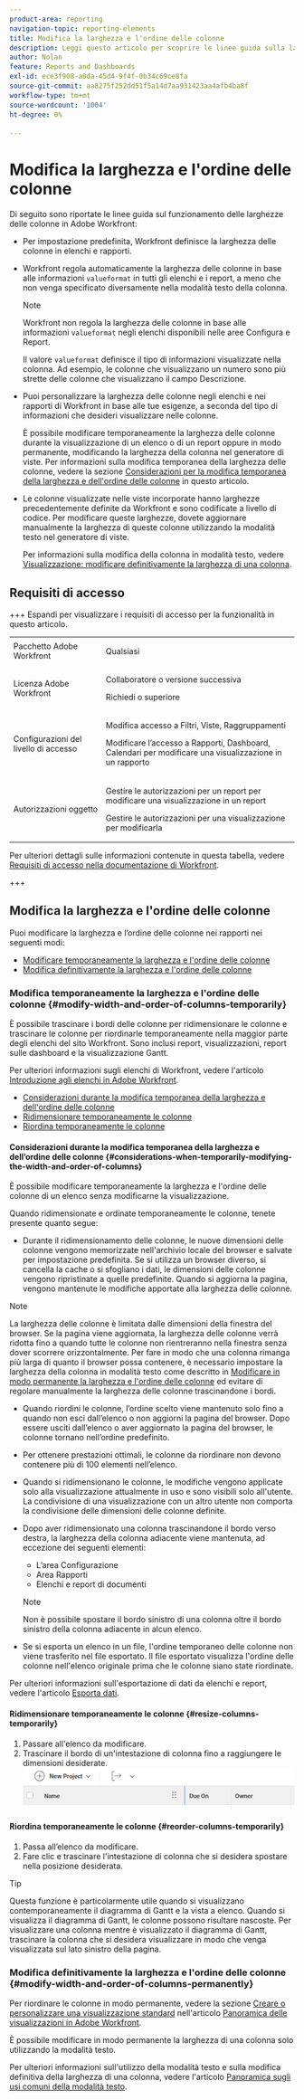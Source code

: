 ```yaml
---
product-area: reporting
navigation-topic: reporting-elements
title: Modifica la larghezza e l'ordine delle colonne
description: Leggi questo articolo per scoprire le linee guida sulla larghezza delle colonne e come modificare la larghezza e l’ordine delle colonne in Workfront.
author: Nolan
feature: Reports and Dashboards
exl-id: ece3f908-a0da-45d4-9f4f-0b34c69ce8fa
source-git-commit: aa8275f252dd51f5a14d7aa931423aa4afb4ba8f
workflow-type: tm+mt
source-wordcount: '1004'
ht-degree: 0%

---
```


# Modifica la larghezza e l&#39;ordine delle colonne

<!-- Audited: 11/2024 -->

Di seguito sono riportate le linee guida sul funzionamento delle larghezze delle colonne in Adobe Workfront:

* Per impostazione predefinita, Workfront definisce la larghezza delle colonne in elenchi e rapporti.
* Workfront regola automaticamente la larghezza delle colonne in base alle informazioni `valueformat` in tutti gli elenchi e i report, a meno che non venga specificato diversamente nella modalità testo della colonna.

  >[!NOTE]
  >
  >Workfront non regola la larghezza delle colonne in base alle informazioni `valueformat` negli elenchi disponibili nelle aree Configura e Report.

  Il valore `valueformat` definisce il tipo di informazioni visualizzate nella colonna. Ad esempio, le colonne che visualizzano un numero sono più strette delle colonne che visualizzano il campo Descrizione.

* Puoi personalizzare la larghezza delle colonne negli elenchi e nei rapporti di Workfront in base alle tue esigenze, a seconda del tipo di informazioni che desideri visualizzare nelle colonne.

  È possibile modificare temporaneamente la larghezza delle colonne durante la visualizzazione di un elenco o di un report oppure in modo permanente, modificando la larghezza della colonna nel generatore di viste. Per informazioni sulla modifica temporanea della larghezza delle colonne, vedere la sezione [Considerazioni per la modifica temporanea della larghezza e dell&#39;ordine delle colonne](#considerations-when-temporarily-modifying-the-width-and-order-of-columns) in questo articolo.

* Le colonne visualizzate nelle viste incorporate hanno larghezze precedentemente definite da Workfront e sono codificate a livello di codice. Per modificare queste larghezze, dovete aggiornare manualmente la larghezza di queste colonne utilizzando la modalità testo nel generatore di viste.

  Per informazioni sulla modifica della colonna in modalità testo, vedere [Visualizzazione: modificare definitivamente la larghezza di una colonna](../../../reports-and-dashboards/reports/custom-view-filter-grouping-samples/view-edit-column-width-permanently.md).

## Requisiti di accesso

+++ Espandi per visualizzare i requisiti di accesso per la funzionalità in questo articolo. 

<table style="table-layout:auto"> 
 <col> 
 <col> 
 <tbody> 
  <tr> 
   <td role="rowheader">Pacchetto Adobe Workfront</td> 
   <td> <p>Qualsiasi</p> </td> 
  </tr> 
  <tr> 
   <td role="rowheader">Licenza Adobe Workfront</strong></td> 
   <td> 
    <p>Collaboratore o versione successiva</p>
    <p>Richiedi o superiore</p>
   </td>
  </tr> 
  <tr> 
   <td role="rowheader">Configurazioni del livello di accesso</td> 
   <td> <p>Modifica accesso a Filtri, Viste, Raggruppamenti</p> <p>Modificare l’accesso a Rapporti, Dashboard, Calendari per modificare una visualizzazione in un rapporto</p>
   </td> 
  </tr> 
  <tr> 
   <td role="rowheader">Autorizzazioni oggetto</td> 
    <td> <p>Gestire le autorizzazioni per un report per modificare una visualizzazione in un report</p> <p>Gestire le autorizzazioni per una visualizzazione per modificarla</p></td> 
   </td> 
  </tr> 
 </tbody> 
</table>

Per ulteriori dettagli sulle informazioni contenute in questa tabella, vedere [Requisiti di accesso nella documentazione di Workfront](/help/quicksilver/administration-and-setup/add-users/access-levels-and-object-permissions/access-level-requirements-in-documentation.md).

+++

## Modifica la larghezza e l&#39;ordine delle colonne

Puoi modificare la larghezza e l’ordine delle colonne nei rapporti nei seguenti modi:

* [Modificare temporaneamente la larghezza e l&#39;ordine delle colonne](#modify-width-and-order-of-columns-temporarily)
* [Modifica definitivamente la larghezza e l&#39;ordine delle colonne](#modify-width-and-order-of-columns-permanently)

### Modifica temporaneamente la larghezza e l&#39;ordine delle colonne {#modify-width-and-order-of-columns-temporarily}

È possibile trascinare i bordi delle colonne per ridimensionare le colonne e trascinare le colonne per riordinarle temporaneamente nella maggior parte degli elenchi del sito Workfront. Sono inclusi report, visualizzazioni, report sulle dashboard e la visualizzazione Gantt.

Per ulteriori informazioni sugli elenchi di Workfront, vedere l&#39;articolo [Introduzione agli elenchi in Adobe Workfront](../../../workfront-basics/navigate-workfront/use-lists/view-items-in-a-list.md).

* [Considerazioni durante la modifica temporanea della larghezza e dell&#39;ordine delle colonne](#considerations-when-temporarily-modifying-the-width-and-order-of-columns)
* [Ridimensionare temporaneamente le colonne](#resize-columns-temporarily)
* [Riordina temporaneamente le colonne](#reorder-columns-temporarily)

#### Considerazioni durante la modifica temporanea della larghezza e dell’ordine delle colonne {#considerations-when-temporarily-modifying-the-width-and-order-of-columns}

È possibile modificare temporaneamente la larghezza e l&#39;ordine delle colonne di un elenco senza modificarne la visualizzazione.

Quando ridimensionate e ordinate temporaneamente le colonne, tenete presente quanto segue:

* Durante il ridimensionamento delle colonne, le nuove dimensioni delle colonne vengono memorizzate nell&#39;archivio locale del browser e salvate per impostazione predefinita. Se si utilizza un browser diverso, si cancella la cache o si sfogliano i dati, le dimensioni delle colonne vengono ripristinate a quelle predefinite. Quando si aggiorna la pagina, vengono mantenute le modifiche apportate alla larghezza delle colonne.

>[!NOTE]
> 
>La larghezza delle colonne è limitata dalle dimensioni della finestra del browser. Se la pagina viene aggiornata, la larghezza delle colonne verrà ridotta fino a quando tutte le colonne non rientreranno nella finestra senza dover scorrere orizzontalmente. Per fare in modo che una colonna rimanga più larga di quanto il browser possa contenere, è necessario impostare la larghezza della colonna in modalità testo come descritto in [Modificare in modo permanente la larghezza e l&#39;ordine delle colonne](#modify-width-and-order-of-columns-permanently) ed evitare di regolare manualmente la larghezza delle colonne trascinandone i bordi.
>

* Quando riordini le colonne, l’ordine scelto viene mantenuto solo fino a quando non esci dall’elenco o non aggiorni la pagina del browser. Dopo essere usciti dall’elenco o aver aggiornato la pagina del browser, le colonne tornano nell’ordine predefinito.
* Per ottenere prestazioni ottimali, le colonne da riordinare non devono contenere più di 100 elementi nell’elenco.
* Quando si ridimensionano le colonne, le modifiche vengono applicate solo alla visualizzazione attualmente in uso e sono visibili solo all&#39;utente. La condivisione di una visualizzazione con un altro utente non comporta la condivisione delle dimensioni delle colonne definite.
* Dopo aver ridimensionato una colonna trascinandone il bordo verso destra, la larghezza della colonna adiacente viene mantenuta, ad eccezione dei seguenti elementi:

   * L’area Configurazione
   * Area Rapporti
   * Elenchi e report di documenti

  >[!NOTE]
  >
  >Non è possibile spostare il bordo sinistro di una colonna oltre il bordo sinistro della colonna adiacente in alcun elenco.

* Se si esporta un elenco in un file, l&#39;ordine temporaneo delle colonne non viene trasferito nel file esportato. Il file esportato visualizza l&#39;ordine delle colonne nell&#39;elenco originale prima che le colonne siano state riordinate.

Per ulteriori informazioni sull&#39;esportazione di dati da elenchi e report, vedere l&#39;articolo [Esporta dati](../../../reports-and-dashboards/reports/creating-and-managing-reports/export-data.md).

#### Ridimensionare temporaneamente le colonne {#resize-columns-temporarily}

1. Passare all&#39;elenco da modificare.
1. Trascinare il bordo di un&#39;intestazione di colonna fino a raggiungere le dimensioni desiderate.\
   ![Ridimensiona colonna](assets/column-resize-350x124.png)

#### Riordina temporaneamente le colonne {#reorder-columns-temporarily}

1. Passa all’elenco da modificare.
1. Fare clic e trascinare l&#39;intestazione di colonna che si desidera spostare nella posizione desiderata.

>[!TIP]
>
>Questa funzione è particolarmente utile quando si visualizzano contemporaneamente il diagramma di Gantt e la vista a elenco. Quando si visualizza il diagramma di Gantt, le colonne possono risultare nascoste. Per visualizzare una colonna mentre è visualizzato il diagramma di Gantt, trascinare la colonna che si desidera visualizzare in modo che venga visualizzata sul lato sinistro della pagina.

### Modifica definitivamente la larghezza e l&#39;ordine delle colonne {#modify-width-and-order-of-columns-permanently}

Per riordinare le colonne in modo permanente, vedere la sezione [Creare o personalizzare una visualizzazione standard](../../../reports-and-dashboards/reports/reporting-elements/views-overview.md#customizing-a-standard-view) nell&#39;articolo [Panoramica delle visualizzazioni in Adobe Workfront](../../../reports-and-dashboards/reports/reporting-elements/views-overview.md).

È possibile modificare in modo permanente la larghezza di una colonna solo utilizzando la modalità testo.

Per ulteriori informazioni sull&#39;utilizzo della modalità testo e sulla modifica definitiva della larghezza di una colonna, vedere l&#39;articolo [Panoramica sugli usi comuni della modalità testo](../../../reports-and-dashboards/reports/text-mode/understand-common-uses-text-mode.md).
